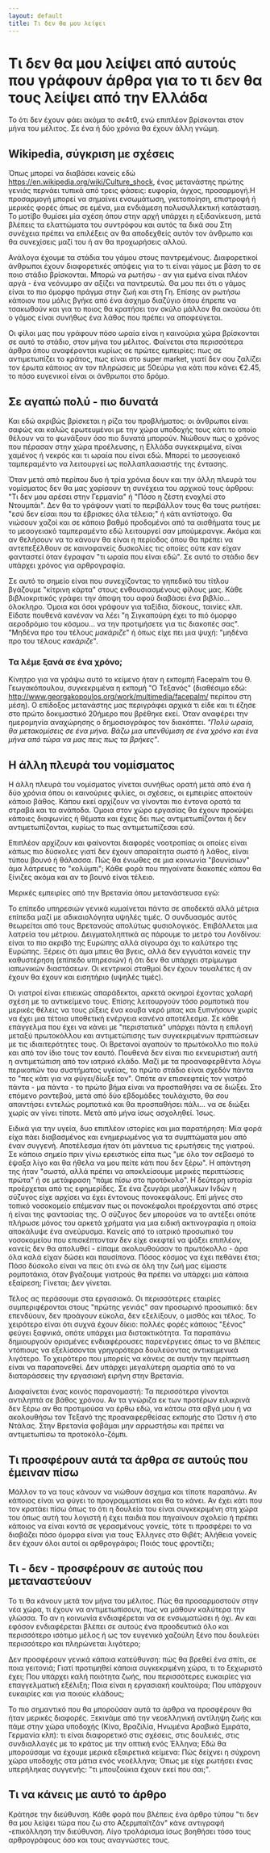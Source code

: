 ```yaml
---
layout: default
title: Τι δεν θα μου λείψει
---
```


# Τι δεν θα μου λείψει από αυτούς που γράφουν άρθρα για το τι δεν θα τους λείψει από την Ελλάδα

Το ότι δεν έχουν φάει ακόμα το σκ4τ0, ενώ επιπλέον βρίσκονται στον μήνα του μέλιτος. Σε ένα ή δύο χρόνια θα έχουν άλλη γνώμη.

## Wikipedia, σύγκριση με σχέσεις

Όπως μπορεί να διαβάσει κανείς εδώ https://en.wikipedia.org/wiki/Culture_shock, ένας μετανάστης πρώτης γενιάς περνάει τυπικά από τρεις φάσεις: ευφορία, άγχος, προσαρμογή.Η προσαρμογή μπορεί να σημαίνει ενσωμάτωση, γκετοποίηση, επιστροφή ή μερικές φορές όπως σε εμένα, μια ενδιάμεση πολυσυλλεκτική κατάσταση. Το μοτίβο θυμίσει μία σχέση όπου στην αρχή υπάρχει η εξιδανίκευση, μετά βλέπεις τα ελαττώματα του συντρόφου και αυτός τα δικά σου  Στη συνέχεια πρέπει να επιλέξεις αν θα αποδεχθείς αυτόν τον άνθρωπο και θα συνεχίσεις μαζί του ή αν θα προχωρήσεις αλλού.

Ανάλογα έχουμε τα στάδια του γάμου στους παντρεμένους. Διαφορετικοί άνθρωποι έχουν διαφορετικές απόψεις για το τι είναι γάμος με βάση το σε ποιο στάδιο βρίσκονται. Μπορώ να ρωτήσω - αν για εμένα είναι πλέον αργά - ένα νεόνυμφο αν αξίζει να παντρευτώ. Θα μου πει ότι ο γάμος είναι το πιο όμορφο πράγμα στην ζωή και στη Γη. Επίσης αν ρωτήσω κάποιον που μόλις βγήκε από ένα άσχημο διαζύγιο όπου έπρεπε να τσακωθούν και για το ποιος θα κρατήσει τον σκύλο μάλλον θα ακούσω ότι ο γάμος είναι συνήθως ένα λάθος που πρέπει να αποφεύγεται.

Οι φίλοι μας που γράφουν πόσο ωραία είναι η καινούρια χώρα βρίσκονται σε αυτό το στάδιο, στον μήνα του μέλιτος. Φαίνεται στα περισσότερα άρθρα όπου αναφέρονται κυρίως σε πρώτες εμπειρίες: πως σε αντιμετωπίζει το κράτος, πως είναι στο super market, γιατί δεν σου ζαλίζει τον έρωτα κάποιος αν τον πληρώσεις με 50εύρω για κάτι που κάνει €2.45, το πόσο ευγενικοί είναι οι άνθρωποι στο δρόμο.

## Σε αγαπώ πολύ - πιο δυνατά

Και εδώ ακριβώς βρίσκεται η ρίζα του προβλήματος: οι άνθρωποι είναι σαφώς και καλώς ερωτευμένοι με την χώρα υποδοχής τους κάτι το οποίο θέλουν να το φωνάξουν όσο πιο δυνατά μπορούν. Νιώθουν πως ο χρόνος που πέρασαν στην χώρα προέλευσης, η Ελλάδα συγκεκριμένα, είναι χαμένος ή νεκρός και τι ωραία που είναι εδώ. Μπορεί το μεσογειακό ταμπεραμέντο να λειτουργεί ως πολλαπλασιαστής της έντασης.

Όταν μετά από περίπου δυο ή τρία χρόνια δουν και την άλλη πλευρά του νομίσματος δεν θα μας χαρίσουν τη συνέχεια του αρχικού τους άρθρου: "Τι δεν μου αρέσει στην Γερμανία" ή "Πόσο η ζέστη ενοχλεί στο Ντουμπάι". Δεν θα το γράψουν γιατί το περιβάλλον τους θα τους ρωτήσει: "εσύ δεν είσαι που τα έβρισκες όλα τέλεια;" ή κάτι αντίστοιχο. Θα νιώσουν χαζοί και σε κάποιο βαθμό προδομένοι από τα αισθήματα τους με το μεσογειακό ταμπεραμέντο εδώ λειτουργεί σαν μπούμερανγκ. Ακόμα και αν θελήσουν να το κάνουν θα είναι η περίοδος όπου θα πρέπει να αντεπεξέλθουν σε καινοφανείς δυσκολίες τις οποίες ούτε καν είχαν φανταστεί όταν έγραφαν "τι ωραία που είναι εδώ". Σε αυτό το στάδιο δεν υπάρχει χρόνος για αρθρογραφία.

Σε αυτό το σημείο είναι που συνεχίζοντας το γηπεδικό του τίτλου βγάζουμε "κίτρινη κάρτα" στους ενθουσιασμένους φίλους μας. Κάθε βιβλιοκριτικός γράφει την άποψη του αφού διαβάσει ένα βιβλίο... όλοκληρο. Όμοια και όσοι γράφουν για ταξίδια, δίσκους, ταινίες κλπ. Είδατε πουθενά κανέναν να λέει "η Σιγκαπούρη έχει το πιό όμορφο αεροδρόμιο του κόσμου... να την προτιμήσετε για τις διακοπές σας". "Μηδένα προ του τέλους *μακάριζε*" ή όπως είχε πει μια ψυχή: "μηδένα προ του τέλους *κακάριζε*".

### Τα λέμε ξανά σε ένα χρόνο;

Κίνητρο για να γράψω αυτό το κείμενο ήταν η εκπομπή Facepalm του Θ. Γεωγακόπουλου, συγκεκριμένα η εκπομή "Ο Τεξανός" (διαθέσιμο εδώ: http://www.georgakopoulos.org/work/multimedia/facepalm/ περίπου στη μέση). Ο επίδοξος μετανάστης μας περιγράφει αρχικά τι είδε και τι έζησε στο πρώτο  δοκιμαστικό 20ήμερο που βρέθηκε εκεί. Όταν αναφέρει την ημερομηνία αναχώρησης ο δημοσιογράφος τον διακόπτει. *"Πολύ ωραία, θα μετακομίσεις σε ένα μήνα. Βάζω μια υπενθύμιση σε ένα χρόνο και ένα μήνα από τώρα να μας πεις πως τα βρήκες"*.

## Η άλλη πλευρά του νομίσματος

Η άλλη πλευρά του νομίσματος γίνεται συνήθως ορατή μετά από ένα ή δύο χρόνια όπου οι καινούριες φιλίες, οι σχέσεις, οι εμπειρίες αποκτούν κάποιο βάθος. Κάπου εκεί αρχίζουν να γίνονται πιο έντονα ορατά τα στραβά και τα ανάποδα. Όμοια στον χώρο εργασίας θα έχουν προκύψει κάποιες διαφωνίες ή θέματα και έχεις δει πως αντιμετωπίζονται ή δεν αντιμετωπίζονται, κυρίως το πως αντιμετωπίζεσαι εσύ.

Επιπλέον αρχίζουν και φαίνονται διαφορές νοοτροπίας οι οποίες είναι κάπως πιο δύσκολες γιατί δεν έχουν απαραίτητα σωστό ή λάθος, είναι τύπου βουνό ή θάλασσα. Πώς θα ένιωθες σε μια κοινωνία "βουνίσιων" άμα λάτρευες το "κολύμπι"; Κάθε φορά που πηγαίνατε διακοπές κάπου θα ξίνιζες ακόμα και αν το βουνό είναι τέλειο.

Μερικές εμπειρίες από την Βρετανία όπου μετανάστευσα εγώ:

Το επίπεδο υπηρεσιών γενικά κυμαίνεται πάντα σε αποδεκτά αλλά μέτρια επίπεδα μαζί με αδικαιολόγητα υψηλές τιμές. Ο συνδυασμός αυτός θεωρείται από τους Βρετανούς απολύτως φυσιολογικός. Επιβάλλεται μια λατρεία του μέτριου. Δειγματοληπτικά ας πάρουμε το μετρό του Λονδίνου: είναι το πιο ακριβό της Ευρώπης αλλά σίγουρα όχι το καλύτερο της Ευρώπης. Ξέρεις ότι άμα μπεις θα βγεις, αλλά δεν εγγυάται κανείς την καθυστέρηση (επίπεδο υπηρεσιών) ή ότι δεν θα υπάρχει στρίμωγμα ιαπωνικών διαστάσεων. Οι κεντρικοί σταθμοί δεν έχουν τουαλέτες ή αν έχουν θα έχουν και εισητήριο (υψηλές τιμές).

Οι γιατροί είναι επιεικώς απαράδεκτοι, αρκετά οκνηροί έχοντας χαλαρή σχέση με το αντικείμενο τους. Επίσης λειτουργούν τόσο ρομποτικά που μερικές θέλεις να τους ρίξεις ένα κουβα νερό μπας και ξυπνήσουν χωρίς να έχει μια τέτοια υποθετική ενέργεια κανένα αποτέλεσμα. Σε κάθε επάγγελμα που έχει να κάνει με "περιστατικά" υπάρχει πάντα η επιλογή μεταξύ πρωτοκόλλου και αντιμετώπισης των συγκεκριμένων πριπτώσεων με τις ιδιαιτερότητες τους. Οι Βρετανοί αγαπούν το πρωτόκολλο πιο πολύ και από τον ίδιο τους τον εαυτό. Πουθενά δεν είναι πιο εκνευριστική αυτή η αντιμετώπιση από τον ιατρικό κλάδο. Μαζί με τα προαναφερθέντα λόγω περικοπών του συστήματος υγείας, το πρώτο στάδιο είναι σχεδόν πάντα το "πες κάτι για να φύγει/δίωξε τον". Οπότε αν επισκεφτείς τον γιατρό πάντα - μα πάντα - το πρώτο βήμα είναι να προσπαθήσει να σε διώξει. Στο επόμενο ραντεβού, μετά από δύο εβδομάδες τουλάχιστο, θα σου απαντήσει εντελώς ρομποτικά και θα προσπαθήσει πάλι... να σε διώξει χωρίς αν γίνει τίποτε. Μετά από μήνα ίσως ασχοληθεί. Ίσως.

Ειδικά για την υγεία, δυο επιπλέον ιστορίες και μια παρατήρηση: Μία φορά είχα πάει διαβασμένος και ενημερωμένος για τα συμπτώματα μου από έναν συγγενή. Αποτέλεσμα ήταν ότι μάντευα τις ερωτήσεις της γιατρού. Σε κάποιο σημείο πριν γίνω ερειστικός είπα πως "με όλο τον σεβασμό το έψαξα λίγο και θα ήθελα να μου πείτε κάτι που δεν ξέρω". Η απάντηση της ήταν "σωστά, αλλά πρέπει να αποκλείσουμε μερικές περιπτώσεις πρώτα" ή σε μετάφραση "πάμε πίσω στο προτόκολο". Η δεύτερη ιστορία προέρχεται από τις εφημερίδες. Σε ένα ζευγάρι μεσήλικων Ινδών η σύζυγος είχε αρχίσει να έχει έντονους πονοκεφάλους. Επί μήνες στο τοπικό νοσοκομείο επέμεναν πως οι πονοκέφαλοι προέρχονται από στρες ή είναι της φαντασίας της. Ο σύζυγος δεν μπορούσε να το αντέξει οπότε πλήρωσε μόνος του αρκετά χρήματα για μια ειδική ακτινογραφία η οποία αποκάλυψε ένα ανεύρυσμα. Κανείς από το ιατρικό προσωπικό του νοσοκομείου που επισκέπτονταν δεν είχε σκεφτεί να ψάξει επιπλέον, κανείς δεν θα απολυθεί - είπαμε ακολουθούσαν το πρωτόκολλο - άρα όλα καλά είχαν δώσει και παυσίπονα. Πόσος κόσμος να έχει πεθάνει έτσι; Πόσο δύσκολο είναι να πεις ότι ενώ σε όλη την ζωή μας είμαστε ρομποτάκια, όταν βγάζουμε γιατρούς θα πρέπει να υπάρχει μια κάποια εξαίρεση; Γίνεται; Δεν γίνεται.

Τέλος ας περάσουμε στα εργασιακά. Οι περισσότερες εταιρίες συμπεριφέρονται στους "πρώτης γενιάς" σαν προσωρινό προσωπικό: δεν επενδύουν, δεν προάγουν εύκολα, δεν εξελίξουν, ο μισθός και τέλος. Το χειρότερο είναι ότι συχνά έχουν δίκιο: πολλές φορές κάποιος "ξένος" φεύγει ξαφνικά, οπότε υπάρχει μια διστακτικότητα. Τα παραπάνω δημιουργούν ορισμένες ενδιαφέρουσες παρενέργειες όπως το να βλέπεις ντόπιους να εξελίσσονται γρηγορότερα δουλεύοντας αντικειμενικά λιγότερο. Το χειρότερο που μπορείς να κάνεις σε αυτήν την περίπτωση είναι να παραπονεθεί. Δεν υπάρχει μεγαλύτερη αμαρτία από το να διαταράσσεις την εργασιακή ειρήνη στην Βρετανία.

Διαφαίνεται ένας κοινός παρανομαστή: Τα περισσότερα γίνονται αντιληπτά σε βάθος χρόνου. Αν τα γνώριζα εκ των προτέρων ειλικρινά δεν ξέρω αν θα προτιμούσα να έρθω εδώ, να κάτσω στα αβγά μου ή να ακολουθήσω τον Τεξανό της προαναφερθείσας εκπομής στο Ώστιν ή στο Ντάλας. Στην Βρετανία φοβάμαι μην αρρωστήσω και πρέπει να αντιμετωπίσω τα προτοκόλο-ζόμπι.

## Τι προσφέρουν αυτά τα άρθρα σε αυτούς που έμειναν πίσω

Μάλλον το να τους κάνουν να νιώθουν άσχημα και τίποτε παραπάνω. Αν κάποιος είναι να φύγει το προγραμματίσει και θα το κάνει. Αν έχει κάτι που τον κρατάει πίσω όπως το ότι η δουλεία του είναι συγκεκριμένη στη χώρα του όπως αυτή του λογιστή ή έχει παιδιά που πηγαίνουν σχολείο ή πρέπει κάποιος να είναι κοντά σε γερασμένους γονείς, τότε τι προσφέρει το να διαβάζει πόσο όμορφα είναι για τους Έλληνες στο Θιβέτ; Αλήθεια γονείς δεν έχουν όλοι αυτοί οι αρθρογράφοι; Ποιός τους φροντίζει;

## Τι - δεν - προσφέρουν σε αυτούς που μεταναστεύουν

Το τι θα κάνουν μετά τον μήνα του μέλιτος. Πώς θα προσαρμοστούν στην νέα χώρα, τι έχουν να αντιμετωπίσουν, πως να μάθουν καλύτερα την γλώσσα. Το αν η κοινωνία ενδιαφέρεται να σε ενσωματώσει ή όχι. Αν και εφόσον ενδιαφέρεται βλέπει σε αυτούς ένα προοδευτικά όλο και περισσότερο ισότιμο μέλος ή ως τον ευγενικό χαζούλη ξένο που δουλεύει περισσότερο και πληρώνεται λιγότερο;

Δεν προσφέρουν γενικά κάποια κατεύθυνση: πώς θα βρεθεί ένα σπίτι, σε ποια γειτονιά; Γιατί προτιμηθεί κάποια συγκεκριμένη χώρα, τι το ξεχωριστό έχει; Που υπάρχει καλή ποιότητα ζωής, που περισσότερες ευκαιρίες για επαγγελματική εξέλιξη; Ποια είναι η εργασιακή κουλτούρα; Που υπάρχουν ευκαιρίες και για ποιούς κλάδους;

Το πιο σημαντικό που θα μπορούσαν αυτά τα άρθρα να προσφέρουν θα ήταν μερικές διαφορές. Ξεκινάμε από την νεοελληνική αντίληψη ζωής και πάμε στην χώρα υποδοχής (Κίνα, Βραζιλία, Ηνωμένα Αραβικά Εμιράτα, Γερμανία κλπ): τι είναι διαφορετικό στις σχέσεις, στις δουλειές, στις συνδιαλλαγές με το κράτος με την οπτική ενός Έλληνα; Εδώ θα μπορούσαμε να έχουμε μερικά εξαιρετικά κείμενα: Πώς δείχνει η σύχρονη χώρα υποδοχής στα μάτια ενός νεοέλληνα; Όπως με είχε ρωτήσει ένας υπερήληκας συγγενής: "τι μπουζούκια έχουν εκεί που σαι;".

## Τι να κάνεις με αυτό το άρθρο

Κράτησε την διεύθυνση. Κάθε φορά που βλέπεις ένα άρθρο τύπου "τι δεν θα μου λείψει τώρα που ζω στο Αζερμπαϊτζάν" κάνε αντιγραφή -επικόλληση την διεύθυνση. Λίγο τρολάρισμα ίσως βοηθήσει τόσο τους αρθρογράφους όσο και τους αναγνώστες τους.

